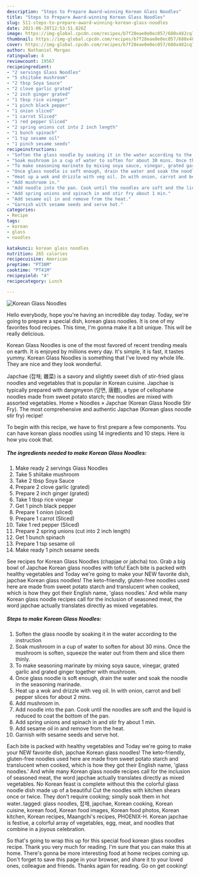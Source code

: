 ```yaml
---
description: "Steps to Prepare Award-winning Korean Glass Noodles"
title: "Steps to Prepare Award-winning Korean Glass Noodles"
slug: 511-steps-to-prepare-award-winning-korean-glass-noodles
date: 2021-06-28T12:53:51.826Z
image: https://img-global.cpcdn.com/recipes/b7f28eae0e0ec057/680x482cq70/korean-glass-noodles-recipe-main-photo.jpg
thumbnail: https://img-global.cpcdn.com/recipes/b7f28eae0e0ec057/680x482cq70/korean-glass-noodles-recipe-main-photo.jpg
cover: https://img-global.cpcdn.com/recipes/b7f28eae0e0ec057/680x482cq70/korean-glass-noodles-recipe-main-photo.jpg
author: Nathaniel Morgan
ratingvalue: 4
reviewcount: 19567
recipeingredient:
- "2 servings Glass Noodles"
- "5 shiitake mushroom"
- "2 tbsp Soya Sauce"
- "2 clove garlic grated"
- "2 inch ginger grated"
- "1 tbsp rice vinegar"
- "1 pinch black pepper"
- "1 onion sliced"
- "1 carrot Sliced"
- "1 red pepper Sliced"
- "2 spring unions cut into 2 inch length"
- "1 bunch spinach"
- "1 tsp sesame oil"
- "1 pinch sesame seeds"
recipeinstructions:
- "Soften the glass noodle by soaking it in the water according to the instruction"
- "Soak mushroom in a cup of water to soften for about 30 mins. Once the mushroom is soften, squeeze the water out from them and slice them thinly."
- "To make seasoning marinate by mixing soya sauce, vinegar, grated garlic and grated ginger together with mushroom."
- "Once glass noodle is soft enough, drain the water and soak the noodle in the seasoning marinade."
- "Heat up a wok and drizzle with veg oil. In with onion, carrot and bell pepper slices for about 2 mins."
- "Add mushroom in."
- "Add noodle into the pan. Cook until the noodles are soft and the liquid is reduced to coat the bottom of the pan."
- "Add spring unions and spinach in and stir fry about 1 min."
- "Add sesame oil in and remove from the heat."
- "Garnish with sesame seeds and serve hot."
categories:
- Recipe
tags:
- korean
- glass
- noodles

katakunci: korean glass noodles 
nutrition: 265 calories
recipecuisine: American
preptime: "PT30M"
cooktime: "PT41M"
recipeyield: "4"
recipecategory: Lunch

---
```



![Korean Glass Noodles](https://img-global.cpcdn.com/recipes/b7f28eae0e0ec057/680x482cq70/korean-glass-noodles-recipe-main-photo.jpg)

Hello everybody, hope you're having an incredible day today. Today, we're going to prepare a special dish, korean glass noodles. It is one of my favorites food recipes. This time, I'm gonna make it a bit unique. This will be really delicious.

Korean Glass Noodles is one of the most favored of recent trending meals on earth. It is enjoyed by millions every day. It's simple, it is fast, it tastes yummy. Korean Glass Noodles is something that I've loved my whole life. They are nice and they look wonderful.

Japchae (잡채; 雜菜) is a savory and slightly sweet dish of stir-fried glass noodles and vegetables that is popular in Korean cuisine. Japchae is typically prepared with dangmyeon (당면, 唐麵), a type of cellophane noodles made from sweet potato starch; the noodles are mixed with assorted vegetables. Home » Noodles » Japchae (Korean Glass Noodle Stir Fry). The most comprehensive and authentic Japchae (Korean glass noodle stir fry) recipe!


To begin with this recipe, we have to first prepare a few components. You can have korean glass noodles using 14 ingredients and 10 steps. Here is how you cook that.

<!--inarticleads1-->

##### The ingredients needed to make Korean Glass Noodles:

1. Make ready 2 servings Glass Noodles
1. Take 5 shiitake mushroom
1. Take 2 tbsp Soya Sauce
1. Prepare 2 clove garlic (grated)
1. Prepare 2 inch ginger (grated)
1. Take 1 tbsp rice vinegar
1. Get 1 pinch black pepper
1. Prepare 1 onion (sliced)
1. Prepare 1 carrot (Sliced)
1. Take 1 red pepper (Sliced)
1. Prepare 2 spring unions (cut into 2 inch length)
1. Get 1 bunch spinach
1. Prepare 1 tsp sesame oil
1. Make ready 1 pinch sesame seeds


See recipes for Korean Glass Noodles (chapjae or jabcha) too. Grab a big bowl of Japchae Korean glass noodles with tofu! Each bite is packed with healthy vegetables and Today we&#39;re going to make your NEW favorite dish, japchae Korean glass noodles! The keto-friendly, gluten-free noodles used here are made from sweet potato starch and translucent when cooked, which is how they got their English name, &#39;glass noodles.&#39; And while many Korean glass noodle recipes call for the inclusion of seasoned meat, the word japchae actually translates directly as mixed vegetables. 

<!--inarticleads2-->

##### Steps to make Korean Glass Noodles:

1. Soften the glass noodle by soaking it in the water according to the instruction
1. Soak mushroom in a cup of water to soften for about 30 mins. Once the mushroom is soften, squeeze the water out from them and slice them thinly.
1. To make seasoning marinate by mixing soya sauce, vinegar, grated garlic and grated ginger together with mushroom.
1. Once glass noodle is soft enough, drain the water and soak the noodle in the seasoning marinade.
1. Heat up a wok and drizzle with veg oil. In with onion, carrot and bell pepper slices for about 2 mins.
1. Add mushroom in.
1. Add noodle into the pan. Cook until the noodles are soft and the liquid is reduced to coat the bottom of the pan.
1. Add spring unions and spinach in and stir fry about 1 min.
1. Add sesame oil in and remove from the heat.
1. Garnish with sesame seeds and serve hot.


Each bite is packed with healthy vegetables and Today we&#39;re going to make your NEW favorite dish, japchae Korean glass noodles! The keto-friendly, gluten-free noodles used here are made from sweet potato starch and translucent when cooked, which is how they got their English name, &#39;glass noodles.&#39; And while many Korean glass noodle recipes call for the inclusion of seasoned meat, the word japchae actually translates directly as mixed vegetables. No Korean feast is complete without this the colorful glass noodle dish made up of a beautiful Cut the noodles with kitchen shears once or twice. They don&#39;t require cooking; simply soak them in hot water..tagged: glass noodles, 잡채, japchae, Korean cooking, Korean cuisine, korean food, Korean food images, Korean food photos, Korean kitchen, Korean recipes, Maangchi&#39;s recipes, PHOENIX-H. Korean japchae is festive, a colorful array of vegetables, egg, meat, and noodles that combine in a joyous celebration. 

So that's going to wrap this up for this special food korean glass noodles recipe. Thank you very much for reading. I'm sure that you can make this at home. There's gonna be more interesting food at home recipes coming up. Don't forget to save this page in your browser, and share it to your loved ones, colleague and friends. Thanks again for reading. Go on get cooking!
